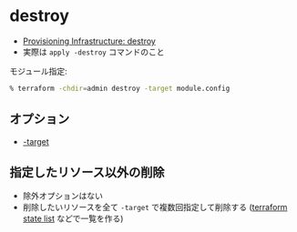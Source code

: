 # destroy

- [Provisioning Infrastructure: destroy](https://www.terraform.io/cli/commands/destroy)
- 実際は `apply -destroy` コマンドのこと

モジュール指定:

~~~zsh
% terraform -chdir=admin destroy -target module.config
~~~

## オプション

- [-target](options.target.md)

## 指定したリソース以外の削除

- 除外オプションはない
- 削除したいリソースを全て `-target` で複数回指定して削除する ([terraform state list](state.md) などで一覧を作る)
